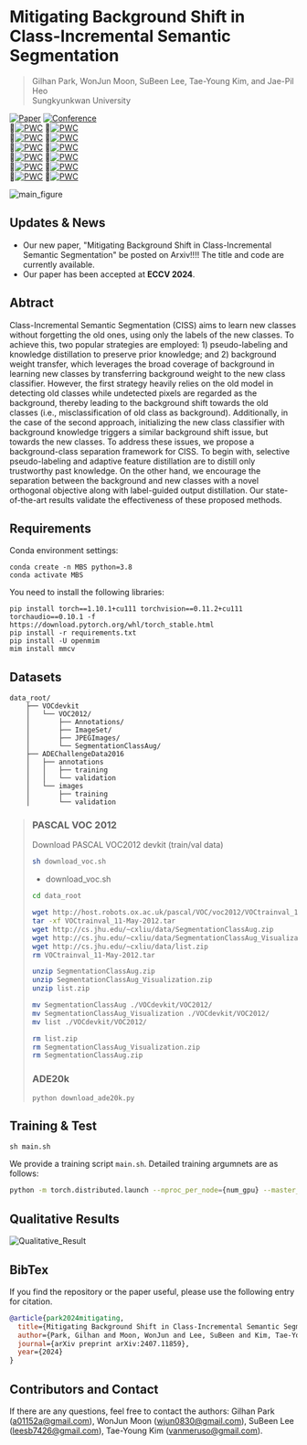 # Mitigating Background Shift in Class-Incremental Semantic Segmentation

> Gilhan Park, WonJun Moon, SuBeen Lee, Tae-Young Kim, and Jae-Pil Heo <br>
> Sungkyunkwan University

[![Paper](https://img.shields.io/badge/arXiv-2407.11859-brightgreen)](https://arxiv.org/abs/2407.11859)
[![Conference](https://img.shields.io/badge/ECCV-2024-blue)](https://eccv2024.ecva.net/)<br>
🥇[![PWC](https://img.shields.io/endpoint.svg?url=https://paperswithcode.com/badge/mitigating-background-shift-in-class/overlapped-100-10-on-ade20k)](https://paperswithcode.com/sota/overlapped-100-10-on-ade20k?p=mitigating-background-shift-in-class)
🥇[![PWC](https://img.shields.io/endpoint.svg?url=https://paperswithcode.com/badge/mitigating-background-shift-in-class/overlapped-100-50-on-ade20k)](https://paperswithcode.com/sota/overlapped-100-50-on-ade20k?p=mitigating-background-shift-in-class)<br>
🥇[![PWC](https://img.shields.io/endpoint.svg?url=https://paperswithcode.com/badge/mitigating-background-shift-in-class/overlapped-100-5-on-ade20k)](https://paperswithcode.com/sota/overlapped-100-5-on-ade20k?p=mitigating-background-shift-in-class)
🥇[![PWC](https://img.shields.io/endpoint.svg?url=https://paperswithcode.com/badge/mitigating-background-shift-in-class/overlapped-50-50-on-ade20k)](https://paperswithcode.com/sota/overlapped-50-50-on-ade20k?p=mitigating-background-shift-in-class)<br>
🥇[![PWC](https://img.shields.io/endpoint.svg?url=https://paperswithcode.com/badge/mitigating-background-shift-in-class/overlapped-10-1-on-pascal-voc-2012)](https://paperswithcode.com/sota/overlapped-10-1-on-pascal-voc-2012?p=mitigating-background-shift-in-class)
🥇[![PWC](https://img.shields.io/endpoint.svg?url=https://paperswithcode.com/badge/mitigating-background-shift-in-class/disjoint-15-5-on-pascal-voc-2012)](https://paperswithcode.com/sota/disjoint-15-5-on-pascal-voc-2012?p=mitigating-background-shift-in-class)<br>
🥇[![PWC](https://img.shields.io/endpoint.svg?url=https://paperswithcode.com/badge/mitigating-background-shift-in-class/overlapped-5-3-on-pascal-voc-2012)](https://paperswithcode.com/sota/overlapped-5-3-on-pascal-voc-2012?p=mitigating-background-shift-in-class)
🥇[![PWC](https://img.shields.io/endpoint.svg?url=https://paperswithcode.com/badge/mitigating-background-shift-in-class/disjoint-19-1-on-pascal-voc-2012)](https://paperswithcode.com/sota/disjoint-19-1-on-pascal-voc-2012?p=mitigating-background-shift-in-class)<br>
🥇[![PWC](https://img.shields.io/endpoint.svg?url=https://paperswithcode.com/badge/mitigating-background-shift-in-class/overlapped-19-1-on-pascal-voc-2012)](https://paperswithcode.com/sota/overlapped-19-1-on-pascal-voc-2012?p=mitigating-background-shift-in-class)
🥇[![PWC](https://img.shields.io/endpoint.svg?url=https://paperswithcode.com/badge/mitigating-background-shift-in-class/overlapped-15-5-on-pascal-voc-2012)](https://paperswithcode.com/sota/overlapped-15-5-on-pascal-voc-2012?p=mitigating-background-shift-in-class)<br>
🥇[![PWC](https://img.shields.io/endpoint.svg?url=https://paperswithcode.com/badge/mitigating-background-shift-in-class/overlapped-15-1-on-pascal-voc-2012)](https://paperswithcode.com/sota/overlapped-15-1-on-pascal-voc-2012?p=mitigating-background-shift-in-class)
🥇[![PWC](https://img.shields.io/endpoint.svg?url=https://paperswithcode.com/badge/mitigating-background-shift-in-class/disjoint-15-1-on-pascal-voc-2012)](https://paperswithcode.com/sota/disjoint-15-1-on-pascal-voc-2012?p=mitigating-background-shift-in-class)

![main_figure](./fig/Main_Figure.png)

## Updates & News
- Our new paper, "Mitigating Background Shift in Class-Incremental Semantic Segmentation" be posted on Arxiv!!!! The title and code are currently available.
- Our paper has been accepted at **ECCV 2024**.

## Abtract
Class-Incremental Semantic Segmentation (CISS) aims to learn new classes without forgetting the old ones, using only the labels of the new classes. To achieve this, two popular strategies are employed: 1) pseudo-labeling and knowledge distillation to preserve prior knowledge; and 2) background weight transfer, which leverages the broad coverage of background in learning new classes by transferring background weight to the new class classifier. However, the first strategy heavily relies on the old model in detecting old classes while undetected pixels are regarded as the background, thereby leading to the background shift towards the old classes (i.e., misclassification of old class as background). Additionally, in the case of the second approach, initializing the new class classifier with background knowledge triggers a similar background shift issue, but towards the new classes. To address these issues, we propose a background-class separation framework for CISS. To begin with, selective pseudo-labeling and adaptive feature distillation are to distill only trustworthy past knowledge. On the other hand, we encourage the separation between the background and new classes with a novel orthogonal objective along with label-guided output distillation. Our state-of-the-art results validate the effectiveness of these proposed methods.
## Requirements
Conda environment settings:
```
conda create -n MBS python=3.8
conda activate MBS
```
You need to install the following libraries:
```
pip install torch==1.10.1+cu111 torchvision==0.11.2+cu111 torchaudio==0.10.1 -f https://download.pytorch.org/whl/torch_stable.html
pip install -r requirements.txt
pip install -U openmim
mim install mmcv
```
## Datasets
```
data_root/
    ├── VOCdevkit
    │   └── VOC2012/
    │       ├── Annotations/
    │       ├── ImageSet/
    │       ├── JPEGImages/
    │       └── SegmentationClassAug/
    ├── ADEChallengeData2016
    │   ├── annotations
    │   │   ├── training
    │   │   └── validation
    │   └── images
    │       ├── training
    │       └── validation
```
> ### PASCAL VOC 2012
> Download PASCAL VOC2012 devkit (train/val data)
> ``` bash
> sh download_voc.sh
> ```
> - download_voc.sh
> ```bash
>cd data_root
>
>wget http://host.robots.ox.ac.uk/pascal/VOC/voc2012/VOCtrainval_11-May-2012.tar
>tar -xf VOCtrainval_11-May-2012.tar
>wget http://cs.jhu.edu/~cxliu/data/SegmentationClassAug.zip
>wget http://cs.jhu.edu/~cxliu/data/SegmentationClassAug_Visualization.zip
>wget http://cs.jhu.edu/~cxliu/data/list.zip
>rm VOCtrainval_11-May-2012.tar
>
>unzip SegmentationClassAug.zip
>unzip SegmentationClassAug_Visualization.zip
>unzip list.zip
>
>mv SegmentationClassAug ./VOCdevkit/VOC2012/
>mv SegmentationClassAug_Visualization ./VOCdevkit/VOC2012/
>mv list ./VOCdevkit/VOC2012/
>
>rm list.zip
>rm SegmentationClassAug_Visualization.zip
>rm SegmentationClassAug.zip
> ```
> ### ADE20k
> ```
> python download_ade20k.py
> ```

## Training & Test
```
sh main.sh
```
We provide a training script ``main.sh``. Detailed training argumnets are as follows:
```sh
python -m torch.distributed.launch --nproc_per_node={num_gpu} --master_port={port} main.py --config ./configs/voc.yaml --log {your_log_name}
```

## Qualitative Results
![Qualitative_Result](./fig/Qualitative_Results.png)

## BibTex
If you find the repository or the paper useful, please use the following entry for citation.
````BibTeX
@article{park2024mitigating,
  title={Mitigating Background Shift in Class-Incremental Semantic Segmentation},
  author={Park, Gilhan and Moon, WonJun and Lee, SuBeen and Kim, Tae-Young and Heo, Jae-Pil},
  journal={arXiv preprint arXiv:2407.11859},
  year={2024}
}
````

## Contributors and Contact
If there are any questions, feel free to contact the authors: Gilhan Park (a01152a@gmail.com), WonJun Moon (wjun0830@gmail.com), SuBeen Lee (leesb7426@gmail.com), Tae-Young Kim (vanmeruso@gmail.com).
